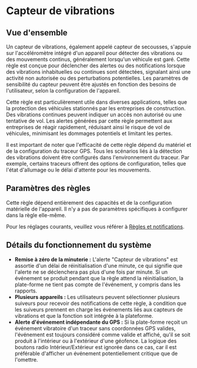# Capteur de vibrations

## Vue d'ensemble

Un capteur de vibrations, également appelé capteur de secousses, s'appuie sur l'accéléromètre intégré d'un appareil pour détecter des vibrations ou des mouvements continus, généralement lorsqu'un véhicule est garé. Cette règle est conçue pour déclencher des alertes ou des notifications lorsque des vibrations inhabituelles ou continues sont détectées, signalant ainsi une activité non autorisée ou des perturbations potentielles. Les paramètres de sensibilité du capteur peuvent être ajustés en fonction des besoins de l'utilisateur, selon la configuration de l'appareil.

Cette règle est particulièrement utile dans diverses applications, telles que la protection des véhicules stationnés par les entreprises de construction. Des vibrations continues peuvent indiquer un accès non autorisé ou une tentative de vol. Les alertes générées par cette règle permettent aux entreprises de réagir rapidement, réduisant ainsi le risque de vol de véhicules, minimisant les dommages potentiels et limitant les pertes.

Il est important de noter que l'efficacité de cette règle dépend du matériel et de la configuration du traceur GPS. Tous les scénarios liés à la détection des vibrations doivent être configurés dans l'environnement du traceur. Par exemple, certains traceurs offrent des options de configuration, telles que l'état d'allumage ou le délai d'attente pour les mouvements.

## Paramètres des règles

Cette règle dépend entièrement des capacités et de la configuration matérielle de l'appareil. Il n'y a pas de paramètres spécifiques à configurer dans la règle elle-même.

Pour les réglages courants, veuillez vous référer à [Règles et notifications](../).

## Détails du fonctionnement du système

* **Remise à zéro de la minuterie :** L'alerte "Capteur de vibrations" est assortie d'un délai de réinitialisation d'une minute, ce qui signifie que l'alerte ne se déclenchera pas plus d'une fois par minute. Si un événement se produit pendant que la règle attend la réinitialisation, la plate-forme ne tient pas compte de l'événement, y compris dans les rapports.
* **Plusieurs appareils :** Les utilisateurs peuvent sélectionner plusieurs suiveurs pour recevoir des notifications de cette règle, à condition que les suiveurs prennent en charge les événements liés aux capteurs de vibrations et que la fonction soit intégrée à la plateforme.
* **Alerte d'événement indépendante du GPS :** Si la plate-forme reçoit un événement vibratoire d'un traceur sans coordonnées GPS valides, l'événement est toujours considéré comme valide et affiché, qu'il se soit produit à l'intérieur ou à l'extérieur d'une géofence. La logique des boutons radio Intérieur/Extérieur est ignorée dans ce cas, car il est préférable d'afficher un événement potentiellement critique que de l'omettre.
